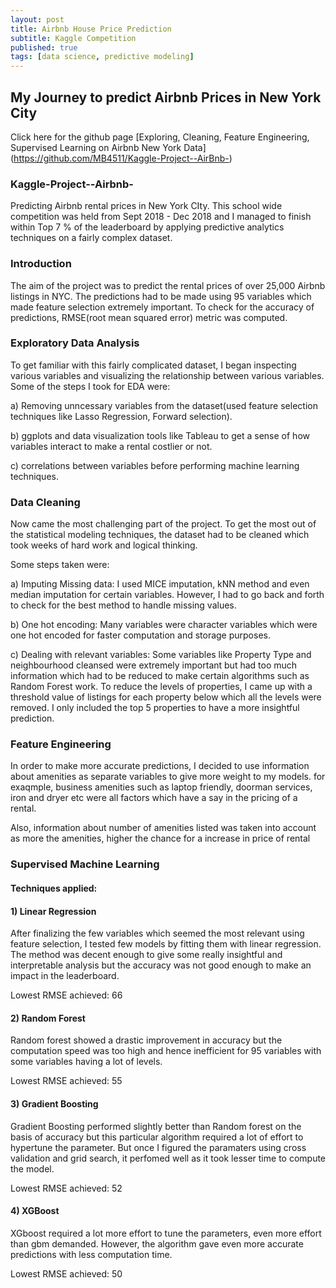 ```yaml
---
layout: post
title: Airbnb House Price Prediction 
subtitle: Kaggle Competition 
published: true
tags: [data science, predictive modeling]
---
```


## My Journey to predict Airbnb Prices in New York City

Click here for the github page [Exploring, Cleaning, Feature Engineering, Supervised Learning on Airbnb New York Data]
(https://github.com/MB4511/Kaggle-Project--AirBnb-)



### Kaggle-Project--Airbnb-

Predicting Airbnb rental prices in New York CIty. This school wide competition was held from Sept 2018 - Dec 2018 and I managed to finish within Top 7 % of the leaderboard by applying predictive analytics techniques on a fairly complex dataset.

### Introduction

The aim of the project was to predict the rental prices of over 25,000 Airbnb listings in NYC. The predictions had to be made using 95 variables which made feature selection extremely important. To check for the accuracy of predictions, RMSE(root mean squared error) metric was computed.

### Exploratory Data Analysis

To get familiar with this fairly complicated dataset, I began inspecting various variables and visualizing the relationship between various variables. Some of the steps I took for EDA were:

a) Removing unncessary variables from the dataset(used feature selection techniques like Lasso Regression, Forward selection).

b) ggplots and data visualization tools like Tableau to get a sense of how variables interact to make a rental costlier or not.

c) correlations between variables before performing machine learning techniques.

### Data Cleaning

Now came the most challenging part of the project. To get the most out of the statistical modeling techniques, the dataset had to be cleaned which took weeks of hard work and logical thinking.

Some steps taken were:

a) Imputing Missing data: I used MICE imputation, kNN method and even median imputation for certain variables. However, I had to go back and forth to check for the best method to handle missing values.

b) One hot encoding: Many variables were character variables which were one hot encoded for faster computation and storage purposes.

c) Dealing with relevant variables: Some variables like Property Type and neighbourhood cleansed were extremely important but had too much information which had to be reduced to make certain algorithms such as Random Forest work. To reduce the levels of properties, I came up with a threshold value of listings for each property below which all the levels were removed. I only included the top 5 properties to have a more insightful prediction.

### Feature Engineering

In order to make more accurate predictions, I decided to use information about amenities as separate variables to give more weight to my models. for exaqmple, business amenities such as laptop friendly, doorman services, iron and dryer etc were all factors which have a say in the pricing of a rental.

Also, information about number of amenities listed was taken into account as more the amenities, higher the chance for a increase in price of rental

### Supervised Machine Learning

#### Techniques applied:

#### 1) Linear Regression

After finalizing the few variables which seemed the most relevant using feature selection, I tested few models by fitting them with linear regression. The method was decent enough to give some really insightful and interpretable analysis but the accuracy was not good enough to make an impact in the leaderboard.

Lowest RMSE achieved: 66

#### 2) Random Forest

Random forest showed a drastic improvement in accuracy but the computation speed was too high and hence inefficient for 95 variables with some variables having a lot of levels.

Lowest RMSE achieved: 55

#### 3) Gradient Boosting

Gradient Boosting performed slightly better than Random forest on the basis of accuracy but this particular algorithm required a lot of effort to hypertune the parameter. But once I figured the paramaters using cross validation and grid search, it perfomed well as it took lesser time to compute the model.

Lowest RMSE achieved: 52

#### 4) XGBoost

XGboost required a lot more effort to tune the parameters, even more effort than gbm demanded. However, the algorithm gave even more accurate predictions with less computation time.

Lowest RMSE achieved: 50
